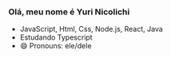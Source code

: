 ### Olá, meu nome é Yuri Nicolichi 

- JavaScript, Html, Css, Node.js, React, Java
- Estudando Typescript 
- 😄 Pronouns: ele/dele

